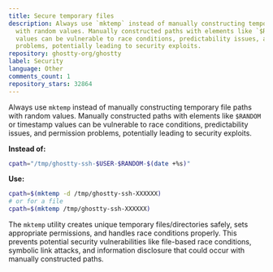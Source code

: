 ```yaml
---
title: Secure temporary files
description: Always use `mktemp` instead of manually constructing temporary file paths
  with random values. Manually constructed paths with elements like `$RANDOM` or timestamp
  values can be vulnerable to race conditions, predictability issues, and permission
  problems, potentially leading to security exploits.
repository: ghostty-org/ghostty
label: Security
language: Other
comments_count: 1
repository_stars: 32864
---
```


Always use `mktemp` instead of manually constructing temporary file paths with random values. Manually constructed paths with elements like `$RANDOM` or timestamp values can be vulnerable to race conditions, predictability issues, and permission problems, potentially leading to security exploits.

**Instead of:**
```bash
cpath="/tmp/ghostty-ssh-$USER-$RANDOM-$(date +%s)"
```

**Use:**
```bash
cpath=$(mktemp -d /tmp/ghostty-ssh-XXXXXX)
# or for a file
cpath=$(mktemp /tmp/ghostty-ssh-XXXXXX)
```

The `mktemp` utility creates unique temporary files/directories safely, sets appropriate permissions, and handles race conditions properly. This prevents potential security vulnerabilities like file-based race conditions, symbolic link attacks, and information disclosure that could occur with manually constructed paths.